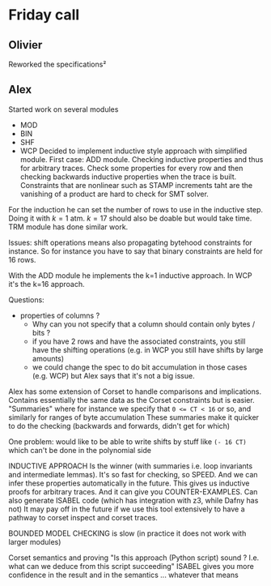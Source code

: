 # Friday call

## Olivier

Reworked the specifications²

## Alex

Started work on several modules
- MOD
- BIN
- SHF
- WCP
Decided to implement inductive style approach with simplified module. First case: ADD module. Checking inductive properties and thus for arbitrary traces.
Check some properties for every row and then checking backwards inductive properties when the trace is built. 
Constraints that are nonlinear such as STAMP increments taht are the vanishing of a product are hard to check for SMT solver. 

For the induction he can set the number of rows to use in the inductive step. Doing it with $k=1$ atm. $k=17$ should also be doable but would take time.
TRM module has done similar work.

Issues: shift operations means also propagating bytehood constraints for instance.
So for instance you have to say that binary constraints are held for 16 rows.

With the ADD module he implements the k=1 inductive approach.
In WCP it's the k=16 approach.

Questions:
- properties of columns ?
	- Why can you not specify that a column should contain only bytes / bits ?
	- if you have 2 rows and have the associated constraints, you still have the shifting operations (e.g. in WCP you still have shifts by large amounts) 
	- we could change the spec to do bit accumulation in those cases (e.g. WCP) but Alex says that it's not a big issue.

Alex has some extension of Corset to handle comparisons and implications.
Contains essentially the same data as the Corset constraints but is easier.
"Summaries" where for instance we specify that `0 <= CT < 16` or so, and similarly for ranges of byte accumulation
These summaries make it quicker to do the checking (backwards and forwards, didn't get for which) 

One problem: would like to be able to write shifts by stuff like `(- 16 CT)` which can't be done in the polynomial side

INDUCTIVE APPROACH Is the winner (with summaries i.e. loop invariants and intermediate lemmas). It's so fast for checking, so SPEED. And we can infer these properties automatically in the future. This gives us inductive proofs for arbitrary traces. And it can give you COUNTER-EXAMPLES. Can also generate ISABEL code (which has integration with z3, while Dafny has not)
It may pay off in the future if we use this tool extensively to have a pathway to corset inspect and corset traces. 

BOUNDED MODEL CHECKING is slow (in practice it does not work with larger modules)

Corset semantics and proving
"Is this approach (Python script) sound ? I.e. what can we deduce from this script succeeding"
ISABEL gives you more confidence in the result and in the semantics ... whatever that means
